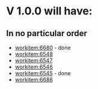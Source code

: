 # V 1.0.0 will have:
## In no particular order
* [workitem:6680](workitem_6680) - done
* [workitem:6548](workitem_6548)
* [workitem:6547](workitem_6547)
* [workitem:6546](workitem_6546)
* [workitem:6545](workitem_6545) - done
* [workitem:6686](workitem_6686)